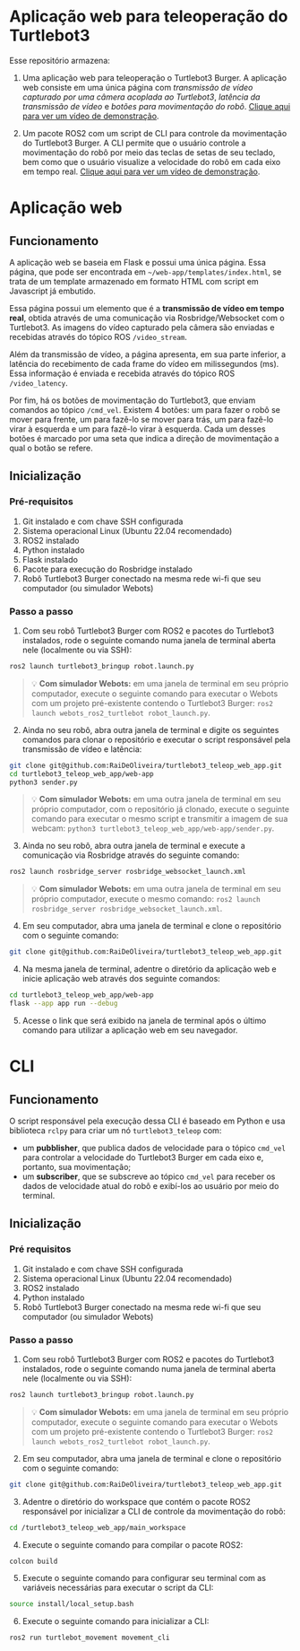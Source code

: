 # Aplicação web para teleoperação do Turtlebot3

Esse repositório armazena:

1. Uma aplicação web para teleoperação o Turtlebot3 Burger. A aplicação web consiste em uma única página com *transmissão de vídeo capturado por uma câmera acoplada ao Turtlebot3*, *latência da transmissão de vídeo* e *botões para movimentação do robô*. [Clique aqui para ver um vídeo de demonstração](https://youtu.be/91uqqaluQJc).

2. Um pacote ROS2 com um script de CLI para controle da movimentação do Turtlebot3 Burger. A CLI permite que o usuário controle a movimentação do robô por meio das teclas de setas de seu teclado, bem como que o usuário visualize a velocidade do robô em cada eixo em tempo real. [Clique aqui para ver um vídeo de demonstração](https://youtu.be/0zj6vrRGgRs).

# Aplicação web

## Funcionamento

A aplicação web se baseia em Flask e possui uma única página. Essa página, que pode ser encontrada em `~/web-app/templates/index.html`, se trata de um template armazenado em formato HTML com script em Javascript já embutido.

Essa página possui um elemento que é a **transmissão de vídeo em tempo real**, obtida através de uma comunicação via Rosbridge/Websocket com o Turtlebot3. As imagens do vídeo capturado pela câmera são enviadas e recebidas através do tópico ROS `/video_stream`.

Além da transmissão de vídeo, a página apresenta, em sua parte inferior, a latência do recebimento de cada frame do vídeo em milissegundos (ms). Essa informação é enviada e recebida através do tópico ROS `/video_latency`.

Por fim, há os botões de movimentação do Turtlebot3, que enviam comandos ao tópico `/cmd_vel`. Existem 4 botões: um para fazer o robô se mover para frente, um para fazê-lo se mover para trás, um para fazê-lo virar à esquerda e um para fazê-lo virar à esquerda. Cada um desses botões é marcado por uma seta que indica a direção de movimentação a qual o botão se refere.

## Inicialização

### Pré-requisitos

1. Git instalado e com chave SSH configurada
2. Sistema operacional Linux (Ubuntu 22.04 recomendado)
3. ROS2 instalado
4. Python instalado
5. Flask instalado
6. Pacote para execução do Rosbridge instalado
7. Robô Turtlebot3 Burger conectado na mesma rede wi-fi que seu computador (ou simulador Webots)

### Passo a passo

1. Com seu robô Turtlebot3 Burger com ROS2 e pacotes do Turtlebot3 instalados, rode o seguinte comando numa janela de terminal aberta nele (localmente ou via SSH):

```bash
ros2 launch turtlebot3_bringup robot.launch.py
```

> :bulb: **Com simulador Webots:** em uma janela de terminal em seu próprio computador, execute o seguinte comando para executar o Webots com um projeto pré-existente contendo o Turtlebot3 Burger: `ros2 launch webots_ros2_turtlebot robot_launch.py`.

2. Ainda no seu robô, abra outra janela de terminal e digite os seguintes comandos para clonar o repositório e executar o script responsável pela transmissão de vídeo e latência:

```bash
git clone git@github.com:RaiDeOliveira/turtlebot3_teleop_web_app.git
cd turtlebot3_teleop_web_app/web-app
python3 sender.py
```

> :bulb: **Com simulador Webots:** em uma outra janela de terminal em seu próprio computador, com o repositório já clonado, execute o seguinte comando para executar o mesmo script e transmitir a imagem de sua webcam: `python3 turtlebot3_teleop_web_app/web-app/sender.py`.

3. Ainda no seu robô, abra outra janela de terminal e execute a comunicação via Rosbridge através do seguinte comando:

```bash
ros2 launch rosbridge_server rosbridge_websocket_launch.xml
```

> :bulb: **Com simulador Webots:** em uma outra janela de terminal em seu próprio computador, execute o mesmo comando: `ros2 launch rosbridge_server rosbridge_websocket_launch.xml`.

4. Em seu computador, abra uma janela de terminal e clone o repositório com o seguinte comando:

```bash
git clone git@github.com:RaiDeOliveira/turtlebot3_teleop_web_app.git
```

4. Na mesma janela de terminal, adentre o diretório da aplicação web e inicie aplicação web através dos seguinte comandos:

```bash
cd turtlebot3_teleop_web_app/web-app
flask --app app run --debug
```

5. Acesse o link que será exibido na janela de terminal após o último comando para utilizar a aplicação web em seu navegador.


# CLI

## Funcionamento

O script responsável pela execução dessa CLI é baseado em Python e usa biblioteca `rclpy` para criar um nó `turtlebot3_teleop` com:

- um **pubblisher**, que publica dados de velocidade para o tópico `cmd_vel` para controlar a velocidade do Turtlebot3 Burger em cada eixo e, portanto, sua movimentação;
- um **subscriber**, que se subscreve ao tópico `cmd_vel` para receber os dados de velocidade atual do robô e exibí-los ao usuário por meio do terminal.

## Inicialização

### Pré requisitos

1. Git instalado e com chave SSH configurada
2. Sistema operacional Linux (Ubuntu 22.04 recomendado)
3. ROS2 instalado
4. Python instalado
5. Robô Turtlebot3 Burger conectado na mesma rede wi-fi que seu computador (ou simulador Webots)

### Passo a passo

1. Com seu robô Turtlebot3 Burger com ROS2 e pacotes do Turtlebot3 instalados, rode o seguinte comando numa janela de terminal aberta nele (localmente ou via SSH):

```bash
ros2 launch turtlebot3_bringup robot.launch.py
```

> :bulb: **Com simulador Webots:** em uma janela de terminal em seu próprio computador, execute o seguinte comando para executar o Webots com um projeto pré-existente contendo o Turtlebot3 Burger: `ros2 launch webots_ros2_turtlebot robot_launch.py`.

2. Em seu computador, abra uma janela de terminal e clone o repositório com o seguinte comando:

```bash
git clone git@github.com:RaiDeOliveira/turtlebot3_teleop_web_app.git
```

3. Adentre o diretório do workspace que contém o pacote ROS2 responsável por inicializar a CLI de controle da movimentação do robô:

```bash
cd /turtlebot3_teleop_web_app/main_workspace
```

4. Execute o seguinte comando para compilar o pacote ROS2:

```bash
colcon build
```

5. Execute o seguinte comando para configurar seu terminal com as variáveis necessárias para executar o script da CLI:

```bash
source install/local_setup.bash
```

6. Execute o seguinte comando para inicializar a CLI:

```bash
ros2 run turtlebot_movement movement_cli
```
